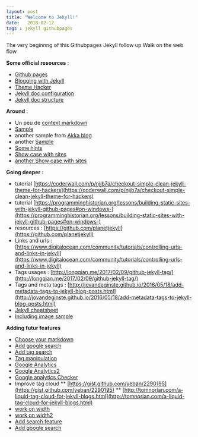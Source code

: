 ```yaml
---
layout: post
title: "Welcome to Jekyll!"
date:   2018-02-12
tags : jekyll githubpages
---
```


The very beginnng of this Githubpages Jekyll follow up Walk on the web flow

**Some official resources** :
* [Github pages](https://pages.github.com/)
* [Blogging with Jekyll](https://help.github.com/articles/using-jekyll-as-a-static-site-generator-with-github-pages/)
* [Theme Hacker](https://github.com/pages-themes/hacker)
* [Jekyll doc configuration](https://jekyllrb.com/docs/configuration/)
* [Jekyll doc structure](https://jekyllrb.com/docs/structure/)

**Around** :
* Un peu de [context markdown](https://blog.wax-o.com/2014/04/tutoriel-un-guide-pour-bien-commencer-avec-markdown/)
* [Sample](https://github.com/tocttou/hacker-blog)
* another sample from [Akka blog](https://github.com/akka/old-blog)
* another [Sample](https://github.com/Velko/XTest/tree/8b8aa9430ee31ba21de7b6e24946022ba992483c/docs)
* [Some hints](https://ines.io/blog/the-ultimate-guide-static-websites-jekyll)
* [Show case with sites](https://jekyllrb.com/docs/sites/)
* [another Show case with sites](http://planetjekyll.github.io/showcase/)

**Going deeper** :
* tutorial [https://coderwall.com/p/njjb7a/checkout-simple-clean-jekyll-theme-for-hackers](https://coderwall.com/p/njjb7a/checkout-simple-clean-jekyll-theme-for-hackers)
* tutorial [https://programminghistorian.org/lessons/building-static-sites-with-jekyll-github-pages#on-windows-](https://programminghistorian.org/lessons/building-static-sites-with-jekyll-github-pages#on-windows-)
* resources : [https://github.com/planetjekyll](https://github.com/planetjekyll)
* Links and urls : [https://www.digitalocean.com/community/tutorials/controlling-urls-and-links-in-jekyll](https://www.digitalocean.com/community/tutorials/controlling-urls-and-links-in-jekyll)
* Tags usages : [http://longqian.me/2017/02/09/github-jekyll-tag/](http://longqian.me/2017/02/09/github-jekyll-tag/)
* Tags and meta tags : [http://jovandeginste.github.io/2016/05/18/add-metadata-tags-to-jekyll-blog-posts.html](http://jovandeginste.github.io/2016/05/18/add-metadata-tags-to-jekyll-blog-posts.html)
* [Jekyll cheatsheet](https://devhints.io/jekyll)
* [Including image sample](http://dev-notes.eu/2016/01/images-in-kramdown-jekyll/)

**Adding futur features**
* [Choose your markdown](https://ilovesymposia.com/2015/01/04/some-things-i-learned-while-building-a-site-on-github-pages/)
* [Add google search](https://digitaldrummerj.me/blogging-on-github-part-7-adding-a-custom-google-search/)
* [Add tag search](https://alexpearce.me/2012/04/simple-jekyll-searching/)
* [Tag manipulation](http://longqian.me/2017/02/09/github-jekyll-tag/)
* [Google Analytics](https://michaelsoolee.com/google-analytics-jekyll/)
* [Google Analytics2](https://desiredpersona.com/google-analytics-jekyll/)
* [Google analytics Checker](http://www.gachecker.com/)
* Improve tag cloud
** [https://gist.github.com/yeban/2290195](https://gist.github.com/yeban/2290195)
** [http://tomnorian.com/a-liquid-tag-cloud-for-jekyll-blogs.html](http://tomnorian.com/a-liquid-tag-cloud-for-jekyll-blogs.html)
* [work on width](https://github.com/johnotander/pixyll/issues/101)
* [work on width2](http://talk.jekyllrb.com/t/overriding-css-file-in-a-layout/294/4)
* [Add search feature](https://learn.cloudcannon.com/jekyll/jekyll-search-using-lunr-js/)
* [Add google search](https://digitaldrummerj.me/blogging-on-github-part-7-adding-a-custom-google-search/)

